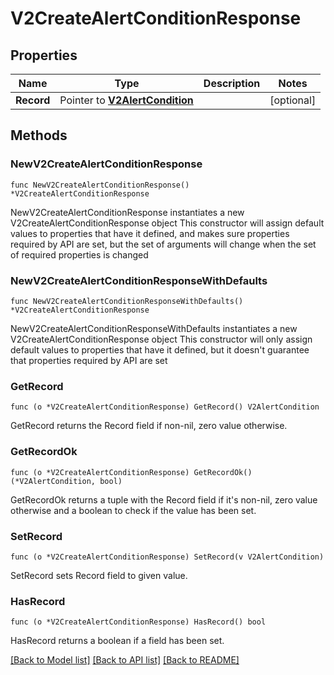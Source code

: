 # V2CreateAlertConditionResponse

## Properties

Name | Type | Description | Notes
------------ | ------------- | ------------- | -------------
**Record** | Pointer to [**V2AlertCondition**](v2AlertCondition.md) |  | [optional] 

## Methods

### NewV2CreateAlertConditionResponse

`func NewV2CreateAlertConditionResponse() *V2CreateAlertConditionResponse`

NewV2CreateAlertConditionResponse instantiates a new V2CreateAlertConditionResponse object
This constructor will assign default values to properties that have it defined,
and makes sure properties required by API are set, but the set of arguments
will change when the set of required properties is changed

### NewV2CreateAlertConditionResponseWithDefaults

`func NewV2CreateAlertConditionResponseWithDefaults() *V2CreateAlertConditionResponse`

NewV2CreateAlertConditionResponseWithDefaults instantiates a new V2CreateAlertConditionResponse object
This constructor will only assign default values to properties that have it defined,
but it doesn't guarantee that properties required by API are set

### GetRecord

`func (o *V2CreateAlertConditionResponse) GetRecord() V2AlertCondition`

GetRecord returns the Record field if non-nil, zero value otherwise.

### GetRecordOk

`func (o *V2CreateAlertConditionResponse) GetRecordOk() (*V2AlertCondition, bool)`

GetRecordOk returns a tuple with the Record field if it's non-nil, zero value otherwise
and a boolean to check if the value has been set.

### SetRecord

`func (o *V2CreateAlertConditionResponse) SetRecord(v V2AlertCondition)`

SetRecord sets Record field to given value.

### HasRecord

`func (o *V2CreateAlertConditionResponse) HasRecord() bool`

HasRecord returns a boolean if a field has been set.


[[Back to Model list]](../README.md#documentation-for-models) [[Back to API list]](../README.md#documentation-for-api-endpoints) [[Back to README]](../README.md)


